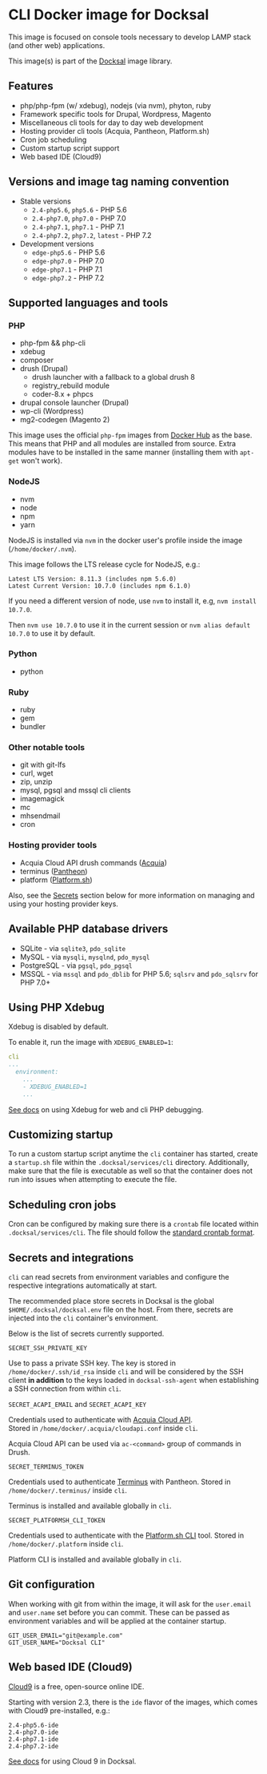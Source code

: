 # CLI Docker image for Docksal

This image is focused on console tools necessary to develop LAMP stack (and other web) applications.

This image(s) is part of the [Docksal](http://docksal.io) image library.


## Features

- php/php-fpm (w/ xdebug), nodejs (via nvm), phyton, ruby
- Framework specific tools for Drupal, Wordpress, Magento
- Miscellaneous cli tools for day to day web development
- Hosting provider cli tools (Acquia, Pantheon, Platform.sh)
- Cron job scheduling
- Custom startup script support
- Web based IDE (Cloud9)


## Versions and image tag naming convention

- Stable versions
  - `2.4-php5.6`, `php5.6` - PHP 5.6
  - `2.4-php7.0`, `php7.0` - PHP 7.0
  - `2.4-php7.1`, `php7.1` - PHP 7.1
  - `2.4-php7.2`, `php7.2`, `latest` - PHP 7.2
- Development versions
  - `edge-php5.6` - PHP 5.6
  - `edge-php7.0` - PHP 7.0
  - `edge-php7.1` - PHP 7.1
  - `edge-php7.2` - PHP 7.2


## Supported languages and tools

### PHP

- php-fpm && php-cli
- xdebug
- composer
- drush (Drupal)
  - drush launcher with a fallback to a global drush 8 
  - registry_rebuild module
  - coder-8.x + phpcs
- drupal console launcher (Drupal)
- wp-cli (Wordpress)
- mg2-codegen (Magento 2)

This image uses the official `php-fpm` images from [Docker Hub](https://hub.docker.com/_/php/) as the base.  
This means that PHP and all modules are installed from source. Extra modules have to be installed in the same
manner (installing them with `apt-get` won't work).

### NodeJS

- nvm
- node
- npm
- yarn

NodeJS is installed via `nvm` in the docker user's profile inside the image (`/home/docker/.nvm`).

This image follows the LTS release cycle for NodeJS, e.g.:

    Latest LTS Version: 8.11.3 (includes npm 5.6.0)
    Latest Current Version: 10.7.0 (includes npm 6.1.0) 

If you need a different version of node, use `nvm` to install it, e.g, `nvm install 10.7.0`.

Then `nvm use 10.7.0` to use it in the current session or `nvm alias default 10.7.0` to use it by default. 

### Python

- python

### Ruby 

- ruby
- gem
- bundler

### Other notable tools

- git with git-lfs
- curl, wget
- zip, unzip
- mysql, pgsql and mssql cli clients
- imagemagick
- mc
- mhsendmail
- cron

### Hosting provider tools

- Acquia Cloud API drush commands ([Acquia](https://www.acquia.com/)) 
- terminus ([Pantheon](https://pantheon.io/))
- platform ([Platform.sh](https://platform.sh/))

Also, see the [Secrets](#secrets) section below for more information on managing and using your hosting provider keys.

## Available PHP database drivers

- SQLite - via `sqlite3`, `pdo_sqlite`
- MySQL - via `mysqli`, `mysqlnd`, `pdo_mysql`
- PostgreSQL - via `pgsql`, `pdo_pgsql`
- MSSQL - via `mssql` and `pdo_dblib` for PHP 5.6; `sqlsrv` and `pdo_sqlsrv` for PHP 7.0+


## Using PHP Xdebug

Xdebug is disabled by default.

To enable it, run the image with `XDEBUG_ENABLED=1`:

```yml
cli
...
  environment:
    ...
    - XDEBUG_ENABLED=1
    ...
```

[See docs](https://docs.docksal.io/en/master/tools/xdebug) on using Xdebug for web and cli PHP debugging.


## Customizing startup

To run a custom startup script anytime the `cli` container has started, create a `startup.sh` file within the
`.docksal/services/cli` directory. Additionally, make sure that the file is executable as well so that the container
does not run into issues when attempting to execute the file.


## Scheduling cron jobs

Cron can be configured by making sure there is a `crontab` file located within `.docksal/services/cli`. The file should
follow the [standard crontab format](http://www.nncron.ru/help/EN/working/cron-format.htm).


<a name="secrets"></a>
## Secrets and integrations

`cli` can read secrets from environment variables and configure the respective integrations automatically at start.  

The recommended place store secrets in Docksal is the global `$HOME/.docksal/docksal.env` file on the host. From there, 
secrets are injected into the `cli` container's environment.

Below is the list of secrets currently supported.

`SECRET_SSH_PRIVATE_KEY`

Use to pass a private SSH key. The key is stored in `/home/docker/.ssh/id_rsa` inside `cli` and will be considered 
by the SSH client **in addition** to the keys loaded in `docksal-ssh-agent` when establishing a SSH connection 
from within `cli`.

`SECRET_ACAPI_EMAIL` and `SECRET_ACAPI_KEY`

Credentials used to authenticate with [Acquia Cloud API](https://docs.acquia.com/acquia-cloud/api).  
Stored in `/home/docker/.acquia/cloudapi.conf` inside `cli`. 

Acquia Cloud API can be used via `ac-<command>` group of commands in Drush.

`SECRET_TERMINUS_TOKEN`

Credentials used to authenticate [Terminus](https://pantheon.io/docs/terminus) with Pantheon.
Stored in `/home/docker/.terminus/` inside `cli`.

Terminus is installed and available globally in `cli`.

`SECRET_PLATFORMSH_CLI_TOKEN`

Credentials used to authenticate with the [Platform.sh CLI](https://github.com/platformsh/platformsh-cli) tool.
Stored in `/home/docker/.platform` inside `cli`.

Platform CLI is installed and available globally in `cli`.


## Git configuration

When working with git from within the image, it will ask for the `user.email` and `user.name` set before you can commit.
These can be passed as environment variables and will be applied at the container startup.

```
GIT_USER_EMAIL="git@example.com"
GIT_USER_NAME="Docksal CLI"
``` 


<a name="ide"></a>
## Web based IDE (Cloud9)

[Cloud9](https://c9.github.io/core/) is a free, open-source online IDE.

Starting with version 2.3, there is the `ide` flavor of the images, which comes with Cloud9 pre-installed, e.g.:

```
2.4-php5.6-ide
2.4-php7.0-ide
2.4-php7.1-ide
2.4-php7.2-ide
``` 

[See docs](https://docs.docksal.io/en/master/tools/cloud9/) for using Cloud 9 in Docksal.
